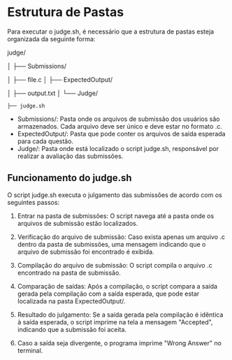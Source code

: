 # Estrutura de Pastas
Para executar o judge.sh, é necessário que a estrutura de pastas esteja organizada da seguinte forma:

judge/

│
├── Submissions/

│   ├── file.c
│
├── ExpectedOutput/

│   ├── output.txt
│
└── Judge/

    ├── judge.sh

- Submissions/: Pasta onde os arquivos de submissão dos usuários são armazenados. Cada arquivo deve ser único e deve estar no formato .c.
- ExpectedOutput/: Pasta que pode conter os arquivos de saída esperada para cada questão.
- Judge/: Pasta onde está localizado o script judge.sh, responsável por realizar a avaliação das submissões.

## Funcionamento do judge.sh
O script judge.sh executa o julgamento das submissões de acordo com os seguintes passos:

1. Entrar na pasta de submissões: O script navega até a pasta onde os arquivos de submissão estão localizados.

2. Verificação do arquivo de submissão: Caso exista apenas um arquivo .c dentro da pasta de submissões, uma mensagem indicando que o arquivo de submissão foi encontrado é exibida.

3. Compilação do arquivo de submissão: O script compila o arquivo .c encontrado na pasta de submissão.

4. Comparação de saídas: Após a compilação, o script compara a saída gerada pela compilação com a saída esperada, que pode estar localizada na pasta ExpectedOutput/.

5. Resultado do julgamento: Se a saída gerada pela compilação é idêntica à saída esperada, o script imprime na tela a mensagem "Accepted", indicando que a submissão foi aceita.

6. Caso a saída seja divergente, o programa imprime "Wrong Answer" no terminal.

